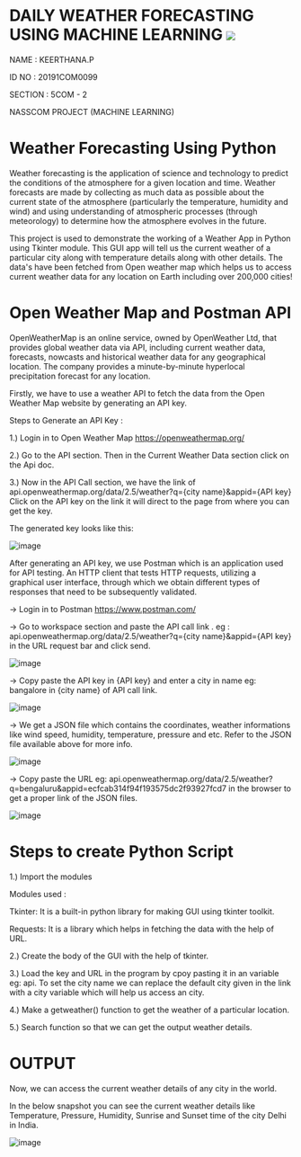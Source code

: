 # DAILY WEATHER FORECASTING USING MACHINE LEARNING [![](https://camo.githubusercontent.com/2fb0723ef80f8d87a51218680e209c66f213edf8/68747470733a2f2f666f7274686562616467652e636f6d2f696d616765732f6261646765732f6d6164652d776974682d707974686f6e2e737667)](https://python.org)

NAME : KEERTHANA.P

ID NO : 20191COM0099

SECTION : 5COM - 2

NASSCOM PROJECT (MACHINE LEARNING)


# Weather Forecasting Using Python

Weather forecasting is the application of science and technology to predict the conditions of the atmosphere for a given location and time. Weather forecasts are made by collecting as much data as possible about the current state of the atmosphere (particularly the temperature, humidity and wind) and using understanding of atmospheric processes (through meteorology) to determine how the atmosphere evolves in the future. 

This project is used to demonstrate the working of a Weather App in Python using Tkinter module. This GUI app will tell us the current weather of a particular city along with temperature details along with other details. The data's have been fetched from Open weather map which helps us to access current weather data for any location on Earth including over 200,000 cities! 

# Open Weather Map and Postman API

OpenWeatherMap is an online service, owned by OpenWeather Ltd, that provides global weather data via API, including current weather data, forecasts, nowcasts and historical weather data for any geographical location. The company provides a minute-by-minute hyperlocal precipitation forecast for any location.

Firstly, we have to use a weather API to fetch the data from the Open Weather Map website by generating an API key.

Steps to Generate an API Key : 

1.) Login in to Open Weather Map https://openweathermap.org/

2.) Go to the API section. Then in the Current Weather Data section click on the Api doc.

3.) Now in the API Call section, we have the link of api.openweathermap.org/data/2.5/weather?q={city name}&appid={API key}
Click on the API key on the link it will direct to the page from where you can get the key.

The generated key looks like this:

![image](https://user-images.githubusercontent.com/92458543/139553551-db02ee8c-9d83-422b-b0f9-98fc5a9a38c5.png)

After generating an API key, we use Postman which is an application used for API testing. An HTTP client that tests HTTP requests, utilizing a graphical user interface, through which we obtain different types of responses that need to be subsequently validated. 

-> Login in to Postman https://www.postman.com/

-> Go to workspace section and paste the API call link . eg : api.openweathermap.org/data/2.5/weather?q={city name}&appid={API key} in the URL request bar and click send.

![image](https://user-images.githubusercontent.com/92458543/139554328-015e3027-bd60-4f53-9d56-9bee3af6b215.png)

-> Copy paste the API key in {API key} and enter a city in name eg: bangalore in {city name} of API call link.

![image](https://user-images.githubusercontent.com/92458543/139554825-0b5f7887-2cfc-4dc6-bcb6-e5f1a6f79762.png)

-> We get a JSON file which contains the coordinates, weather informations like wind speed, humidity, temperature, pressure and etc. Refer to the JSON file available above for more info.

![image](https://user-images.githubusercontent.com/92458543/139554878-f2aaa1be-df10-4672-a857-33d15283a631.png)

-> Copy paste the URL eg: api.openweathermap.org/data/2.5/weather?q=bengaluru&appid=ecfcab314f94f193575dc2f93927fcd7 in the browser to get a proper link of the JSON files.

![image](https://user-images.githubusercontent.com/92458543/139555112-c404785d-ab7f-49c1-be77-251693ba71d8.png)

# Steps to create Python Script

1.) Import the modules 

Modules used :

Tkinter: It is a built-in python library for making GUI using tkinter toolkit.

Requests: It is a library which helps in fetching the data with the help of URL.

2.) Create the body of the GUI with the help of tkinter.

3.) Load the key and URL in the program by cpoy pasting it in an variable eg: api. To set the city name we can replace the default city given in the link with a city variable which will help us access an city.

4.) Make a getweather() function to get the weather of a particular location.

5.) Search function so that we can get the output weather details.

# OUTPUT 

Now, we can access the current weather details of any city in the world. 

In the below snapshot you can see the current weather details like Temperature, Pressure, Humidity, Sunrise and Sunset time of the city Delhi in India.

![image](https://user-images.githubusercontent.com/92458543/139555610-a56ef71b-7e69-4987-987e-567a26995910.png) 
